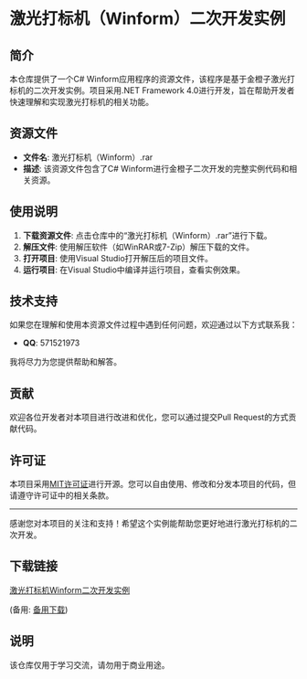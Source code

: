 # 激光打标机（Winform）二次开发实例

## 简介
本仓库提供了一个C# Winform应用程序的资源文件，该程序是基于金橙子激光打标机的二次开发实例。项目采用.NET Framework 4.0进行开发，旨在帮助开发者快速理解和实现激光打标机的相关功能。

## 资源文件
- **文件名**: 激光打标机（Winform）.rar
- **描述**: 该资源文件包含了C# Winform进行金橙子二次开发的完整实例代码和相关资源。

## 使用说明
1. **下载资源文件**: 点击仓库中的“激光打标机（Winform）.rar”进行下载。
2. **解压文件**: 使用解压软件（如WinRAR或7-Zip）解压下载的文件。
3. **打开项目**: 使用Visual Studio打开解压后的项目文件。
4. **运行项目**: 在Visual Studio中编译并运行项目，查看实例效果。

## 技术支持
如果您在理解和使用本资源文件过程中遇到任何问题，欢迎通过以下方式联系我：
- **QQ**: 571521973

我将尽力为您提供帮助和解答。

## 贡献
欢迎各位开发者对本项目进行改进和优化，您可以通过提交Pull Request的方式贡献代码。

## 许可证
本项目采用[MIT许可证](LICENSE)进行开源。您可以自由使用、修改和分发本项目的代码，但请遵守许可证中的相关条款。

---

感谢您对本项目的关注和支持！希望这个实例能帮助您更好地进行激光打标机的二次开发。

## 下载链接
[激光打标机Winform二次开发实例](https://pan.quark.cn/s/c6f51ad68a5d) 

(备用: [备用下载](https://pan.baidu.com/s/17wI2DFbEDmRakgtqhAEp-g?pwd=1234))

## 说明

该仓库仅用于学习交流，请勿用于商业用途。
